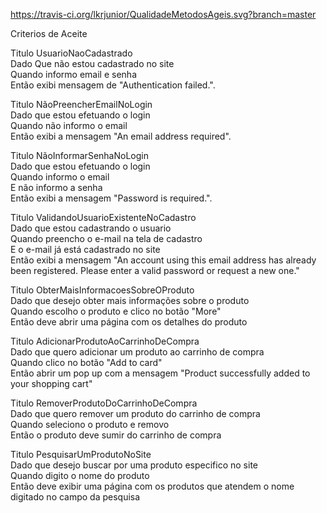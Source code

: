 https://travis-ci.org/lkrjunior/QualidadeMetodosAgeis.svg?branch=master

Criterios de Aceite


Titulo	UsuarioNaoCadastrado<br>
Dado	Que não estou cadastrado no site<br>
Quando	informo email e senha<br>
Então	exibi mensagem de "Authentication failed.".<br>


Titulo	NãoPreencherEmailNoLogin<br>
Dado	que estou efetuando o login<br>
Quando	não informo o email<br>
Então	exibi a mensagem "An email address required".<br>


Titulo	NãoInformarSenhaNoLogin<br>
Dado	que estou efetuando o login	<br>
Quando	informo o email<br>
E	não informo a senha<br>
Então	exibi a mensagem "Password is required.".<br>


Titulo	ValidandoUsuarioExistenteNoCadastro<br>
Dado	que estou cadastrando o usuario<br>
Quando	preencho o e-mail na tela de cadastro<br>
E 	o e-mail já está cadastrado no site<br>
Então	exibi a mensagem "An account using this email address has already been registered. Please enter a valid password or request a new one."<br>


Titulo 	ObterMaisInformacoesSobreOProduto<br>
Dado	que desejo obter mais informações sobre o produto<br>
Quando	escolho o produto e clico no botão "More"<br>
Então	deve abrir uma página com os detalhes do produto<br>


Titulo 	AdicionarProdutoAoCarrinhoDeCompra<br>
Dado	que quero adicionar um produto ao carrinho de compra<br>
Quando	clico no botão "Add to card"<br>
Então	abrir um pop up com a mensagem "Product successfully added to your shopping cart"<br>


Titulo 	RemoverProdutoDoCarrinhoDeCompra<br>
Dado	que quero remover um produto do carrinho de compra<br>
Quando	seleciono o produto e removo<br>
Então	o produto deve sumir do carrinho de compra<br>


Titulo 	PesquisarUmProdutoNoSite<br>
Dado	que desejo buscar por uma produto especifico no site<br>
Quando	digito o nome do produto<br>
Então	deve exibir uma página com os produtos que atendem o nome digitado no campo da pesquisa<br>
